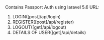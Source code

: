 Contains Passport Auth using laravel 5.6
URL:
1. LOGIN([post]/api/login)
2. REGISTER([post]/api/register)
3. LOGOUT([get]/api/logout)
4. DETAILS OF USER([get]/api/details)

